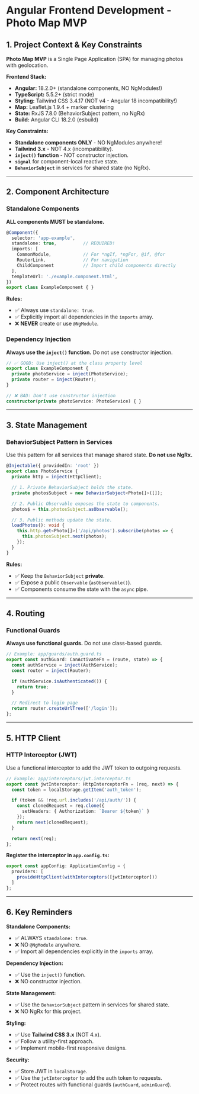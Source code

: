 # Angular Frontend Development - Photo Map MVP

## 1. Project Context & Key Constraints

**Photo Map MVP** is a Single Page Application (SPA) for managing photos with geolocation.

**Frontend Stack:**
- **Angular:** 18.2.0+ (standalone components, NO NgModules!)
- **TypeScript:** 5.5.2+ (strict mode)
- **Styling:** Tailwind CSS 3.4.17 (NOT v4 - Angular 18 incompatibility!)
- **Map:** Leaflet.js 1.9.4 + marker clustering
- **State:** RxJS 7.8.0 (BehaviorSubject pattern, no NgRx)
- **Build:** Angular CLI 18.2.0 (esbuild)

**Key Constraints:**
- **Standalone components ONLY** - NO NgModules anywhere!
- **Tailwind 3.x** - NOT 4.x (incompatibility).
- **`inject()` function** - NOT constructor injection.
- **`signal`** for component-local reactive state.
- **`BehaviorSubject`** in services for shared state (no NgRx).

---

## 2. Component Architecture

### Standalone Components

**ALL components MUST be standalone.**

```typescript
@Component({
  selector: 'app-example',
  standalone: true,          // REQUIRED!
  imports: [
    CommonModule,            // For *ngIf, *ngFor, @if, @for
    RouterLink,              // For navigation
    ChildComponent           // Import child components directly
  ],
  templateUrl: './example.component.html',
})
export class ExampleComponent { }
```

**Rules:**
- ✅ Always use `standalone: true`.
- ✅ Explicitly import all dependencies in the `imports` array.
- ❌ **NEVER** create or use `@NgModule`.

### Dependency Injection

**Always use the `inject()` function.** Do not use constructor injection.

```typescript
// ✅ GOOD: Use inject() at the class property level
export class ExampleComponent {
  private photoService = inject(PhotoService);
  private router = inject(Router);
}

// ❌ BAD: Don't use constructor injection
constructor(private photoService: PhotoService) { }
```

---

## 3. State Management

### BehaviorSubject Pattern in Services

Use this pattern for all services that manage shared state. **Do not use NgRx.**

```typescript
@Injectable({ providedIn: 'root' })
export class PhotoService {
  private http = inject(HttpClient);

  // 1. Private BehaviorSubject holds the state.
  private photosSubject = new BehaviorSubject<Photo[]>([]);

  // 2. Public Observable exposes the state to components.
  photos$ = this.photosSubject.asObservable();

  // 3. Public methods update the state.
  loadPhotos(): void {
    this.http.get<Photo[]>('/api/photos').subscribe(photos => {
      this.photosSubject.next(photos);
    });
  }
}
```

**Rules:**
- ✅ Keep the `BehaviorSubject` **private**.
- ✅ Expose a public `Observable` (`asObservable()`).
- ✅ Components consume the state with the `async` pipe.

---

## 4. Routing

### Functional Guards

**Always use functional guards.** Do not use class-based guards.

```typescript
// Example: app/guards/auth.guard.ts
export const authGuard: CanActivateFn = (route, state) => {
  const authService = inject(AuthService);
  const router = inject(Router);

  if (authService.isAuthenticated()) {
    return true;
  }

  // Redirect to login page
  return router.createUrlTree(['/login']);
};
```

---

## 5. HTTP Client

### HTTP Interceptor (JWT)

Use a functional interceptor to add the JWT token to outgoing requests.

```typescript
// Example: app/interceptors/jwt.interceptor.ts
export const jwtInterceptor: HttpInterceptorFn = (req, next) => {
  const token = localStorage.getItem('auth_token');

  if (token && !req.url.includes('/api/auth/')) {
    const clonedRequest = req.clone({
      setHeaders: { Authorization: `Bearer ${token}` }
    });
    return next(clonedRequest);
  }

  return next(req);
};
```

**Register the interceptor in `app.config.ts`:**
```typescript
export const appConfig: ApplicationConfig = {
  providers: [
    provideHttpClient(withInterceptors([jwtInterceptor]))
  ]
};
```

---

## 6. Key Reminders

**Standalone Components:**
- ✅ ALWAYS `standalone: true`.
- ❌ NO `@NgModule` anywhere.
- ✅ Import all dependencies explicitly in the `imports` array.

**Dependency Injection:**
- ✅ Use the `inject()` function.
- ❌ NO constructor injection.

**State Management:**
- ✅ Use the `BehaviorSubject` pattern in services for shared state.
- ❌ NO NgRx for this project.

**Styling:**
- ✅ Use **Tailwind CSS 3.x** (NOT 4.x).
- ✅ Follow a utility-first approach.
- ✅ Implement mobile-first responsive designs.

**Security:**
- ✅ Store JWT in `localStorage`.
- ✅ Use the `jwtInterceptor` to add the auth token to requests.
- ✅ Protect routes with functional guards (`authGuard`, `adminGuard`).
